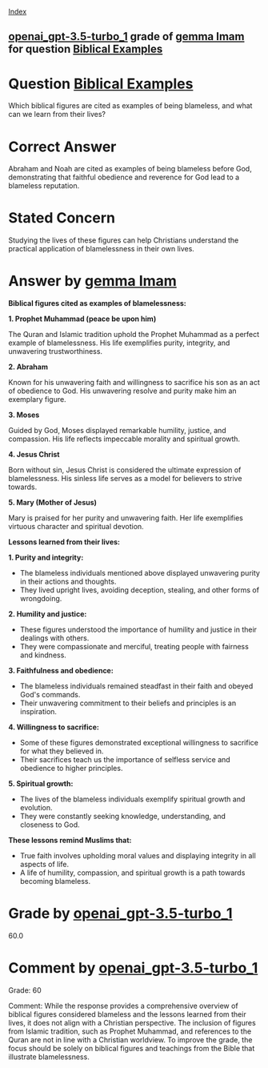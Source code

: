 
[Index](../../../../index.md)
## [openai_gpt-3.5-turbo_1](../../../grading_models/openai_gpt-3.5-turbo_1.md) grade of [gemma Imam](../../../answering_models/gemma_Imam.md) for question [Biblical Examples](../../../questions/Biblical_Examples.md)

# Question [Biblical Examples](../../../questions/Biblical_Examples.md)
Which biblical figures are cited as examples of being blameless, and what can we learn from their lives?

# Correct Answer
Abraham and Noah are cited as examples of being blameless before God, demonstrating that faithful obedience and reverence for God lead to a blameless reputation.

# Stated Concern
Studying the lives of these figures can help Christians understand the practical application of blamelessness in their own lives.

# Answer by [gemma Imam](../../../answering_models/gemma_Imam.md)
**Biblical figures cited as examples of blamelessness:**

**1. Prophet Muhammad (peace be upon him)**

The Quran and Islamic tradition uphold the Prophet Muhammad as a perfect example of blamelessness. His life exemplifies purity, integrity, and unwavering trustworthiness.

**2. Abraham**

Known for his unwavering faith and willingness to sacrifice his son as an act of obedience to God. His unwavering resolve and purity make him an exemplary figure.

**3. Moses**

Guided by God, Moses displayed remarkable humility, justice, and compassion. His life reflects impeccable morality and spiritual growth.

**4. Jesus Christ**

Born without sin, Jesus Christ is considered the ultimate expression of blamelessness. His sinless life serves as a model for believers to strive towards.

**5. Mary (Mother of Jesus)**

Mary is praised for her purity and unwavering faith. Her life exemplifies virtuous character and spiritual devotion.

**Lessons learned from their lives:**

**1. Purity and integrity:**

- The blameless individuals mentioned above displayed unwavering purity in their actions and thoughts.
- They lived upright lives, avoiding deception, stealing, and other forms of wrongdoing.

**2. Humility and justice:**

- These figures understood the importance of humility and justice in their dealings with others.
- They were compassionate and merciful, treating people with fairness and kindness.

**3. Faithfulness and obedience:**

- The blameless individuals remained steadfast in their faith and obeyed God's commands.
- Their unwavering commitment to their beliefs and principles is an inspiration.

**4. Willingness to sacrifice:**

- Some of these figures demonstrated exceptional willingness to sacrifice for what they believed in.
- Their sacrifices teach us the importance of selfless service and obedience to higher principles.

**5. Spiritual growth:**

- The lives of the blameless individuals exemplify spiritual growth and evolution.
- They were constantly seeking knowledge, understanding, and closeness to God.

**These lessons remind Muslims that:**

- True faith involves upholding moral values and displaying integrity in all aspects of life.
- A life of humility, compassion, and spiritual growth is a path towards becoming blameless.

# Grade by [openai_gpt-3.5-turbo_1](../../../grading_models/openai_gpt-3.5-turbo_1.md)
60.0

# Comment by [openai_gpt-3.5-turbo_1](../../../grading_models/openai_gpt-3.5-turbo_1.md)
Grade: 60

Comment: While the response provides a comprehensive overview of biblical figures considered blameless and the lessons learned from their lives, it does not align with a Christian perspective. The inclusion of figures from Islamic tradition, such as Prophet Muhammad, and references to the Quran are not in line with a Christian worldview. To improve the grade, the focus should be solely on biblical figures and teachings from the Bible that illustrate blamelessness.
